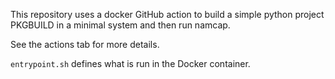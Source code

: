This repository uses a docker GitHub action to build a simple python project
PKGBUILD in a minimal system and then run namcap.

See the actions tab for more details.

`entrypoint.sh` defines what is run in the Docker container.
